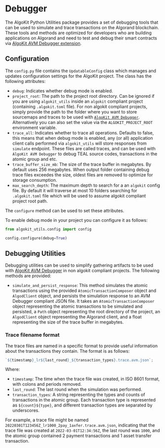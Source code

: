 # Debugger

The AlgoKit Python Utilities package provides a set of debugging tools that can be used to simulate and trace transactions on the Algorand blockchain. These tools and methods are optimized for developers who are building applications on Algorand and need to test and debug their smart contracts via [AlgoKit AVM Debugger extension](https://marketplace.visualstudio.com/items?itemName=algorandfoundation.algokit-avm-vscode-debugger).

## Configuration

The `config.py` file contains the `UpdatableConfig` class which manages and updates configuration settings for the AlgoKit project. The class has the following attributes:

- `debug`: Indicates whether debug mode is enabled.
- `project_root`: The path to the project root directory. Can be ignored if you are using `algokit_utils` inside an `algokit` compliant project (containing `.algokit.toml` file). For non algokit compliant projects, simply provide the path to the folder where you want to store sourcemaps and traces to be used with [`AlgoKit AVM Debugger`](https://github.com/algorandfoundation/algokit-avm-vscode-debugger). Alternatively you can also set the value via the `ALGOKIT_PROJECT_ROOT` environment variable.
- `trace_all`: Indicates whether to trace all operations. Defaults to false, this means that when debug mode is enabled, any (or all) application client calls performed via `algokit_utils` will store responses from `simulate` endpoint. These files are called traces, and can be used with `AlgoKit AVM Debugger` to debug TEAL source codes, transactions in the atomic group and etc.
- `trace_buffer_size_mb`: The size of the trace buffer in megabytes. By default uses 256 megabytes. When output folder containing debug trace files exceedes the size, oldest files are removed to optimize for storage consumption.
- `max_search_depth`: The maximum depth to search for a an `algokit` config file. By default it will traverse at most 10 folders searching for `.algokit.toml` file which will be used to assume algokit compliant project root path.

The `configure` method can be used to set these attributes.

To enable debug mode in your project you can configure it as follows:

```py
from algokit_utils.config import config

config.configure(debug=True)
```

## Debugging Utilities

Debugging utilities can be used to simplify gathering artifacts to be used with [AlgoKit AVM Debugger](https://github.com/algorandfoundation/algokit-avm-vscode-debugger) in non algokit compliant projects. The following methods are provided:

- `simulate_and_persist_response`: This method simulates the atomic transactions using the provided `AtomicTransactionComposer` object and `AlgodClient` object, and persists the simulation response to an AVM Debugger compliant JSON file. It takes an `AtomicTransactionComposer` object representing the atomic transactions to be simulated and persisted, a `Path` object representing the root directory of the project, an `AlgodClient` object representing the Algorand client, and a float representing the size of the trace buffer in megabytes.

### Trace filename format

The trace files are named in a specific format to provide useful information about the transactions they contain. The format is as follows:

```ts
`${timestamp}_lr${last_round}_${transaction_types}.trace.avm.json`;
```

Where:

- `timestamp`: The time when the trace file was created, in ISO 8601 format, with colons and periods removed.
- `last_round`: The last round when the simulation was performed.
- `transaction_types`: A string representing the types and counts of transactions in the atomic group. Each transaction type is represented as `${count}${type}`, and different transaction types are separated by underscores.

For example, a trace file might be named `20220301T123456Z_lr1000_2pay_1axfer.trace.avm.json`, indicating that the trace file was created at `2022-03-01T12:34:56Z`, the last round was `1000`, and the atomic group contained 2 payment transactions and 1 asset transfer transaction.
